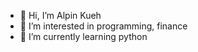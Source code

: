- 👋 Hi, I’m Alpin Kueh
- 👀 I’m interested in programming, finance
- 🌱 I’m currently learning python

<!---
alpinkueh/alpinkueh is a ✨ special ✨ repository because its `README.md` (this file) appears on your GitHub profile.
You can click the Preview link to take a look at your changes.
--->

